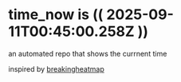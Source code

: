 # time_now is (( 2025-09-11T00:45:00.258Z ))

an automated repo that shows the currnent time

inspired by [breakingheatmap](https://github.com/breakingheatmap/breakingheatmap)
